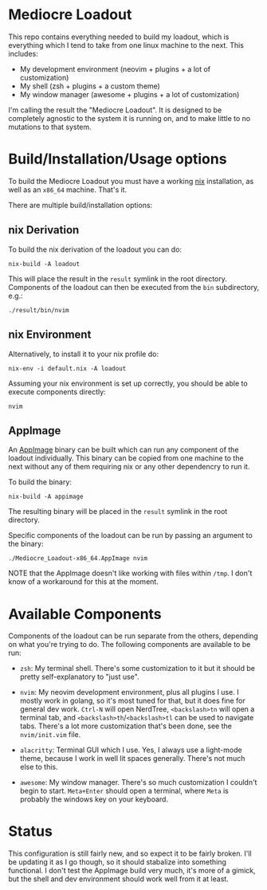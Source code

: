 # Mediocre Loadout

This repo contains everything needed to build my loadout, which is everything
which I tend to take from one linux machine to the next. This includes:

* My development environment (neovim + plugins + a lot of customization)
* My shell (zsh + plugins + a custom theme)
* My window manager (awesome + plugins + a lot of customization)

I'm calling the result the "Mediocre Loadout". It is designed to be completely
agnostic to the system it is running on, and to make little to no mutations to
that system.

# Build/Installation/Usage options

To build the Mediocre Loadout you must have a working
[nix](https://nixos.org/manual/nix/stable/) installation, as well as an `x86_64`
machine. That's it.

There are multiple build/installation options:

## nix Derivation

To build the nix derivation of the loadout you can do:

```
nix-build -A loadout
```

This will place the result in the `result` symlink in the root directory.
Components of the loadout can then be executed from the `bin` subdirectory,
e.g.:

```
./result/bin/nvim
```

## nix Environment

Alternatively, to install it to your nix profile do:

```
nix-env -i default.nix -A loadout
```

Assuming your nix environment is set up correctly, you should be able to execute
components directly:

```
nvim
```

## AppImage

An [AppImage](https://appimage.org/) binary can be built which can run any
component of the loadout individually. This binary can be copied from one
machine to the next without any of them requiring nix or any other dependencry
to run it.

To build the binary:

```
nix-build -A appimage
```

The resulting binary will be placed in the `result` symlink in the root
directory.

Specific components of the loadout can be run by passing an argument to the
binary:

```
./Mediocre_Loadout-x86_64.AppImage nvim
```

NOTE that the AppImage doesn't like working with files within `/tmp`. I don't
know of a workaround for this at the moment.

# Available Components

Components of the loadout can be run separate from the others, depending on what
you're trying to do. The following components are available to be run:

* `zsh`: My terminal shell. There's some customization
  to it but it should be pretty self-explanatory to "just use".

* `nvim`: My neovim development environment, plus all plugins I use. I mostly
  work in golang, so it's most tuned for that, but it does fine for general dev
  work. `Ctrl-N` will open NerdTree, `<backslash>tn` will open a terminal tab,
  and `<backslash>th`/`<backslash>tl` can be used to navigate tabs. There's a
  lot more customization that's been done, see the `nvim/init.vim` file.

* `alacritty`: Terminal GUI which I use. Yes, I always use a light-mode theme,
  because I work in well lit spaces generally. There's not much else to this.

* `awesome`: My window manager. There's so much customization I couldn't begin
  to start. `Meta+Enter` should open a terminal, where `Meta` is probably the
  windows key on your keyboard.

# Status

This configuration is still fairly new, and so expect it to be fairly broken.
I'll be updating it as I go though, so it should stabalize into something
functional. I don't test the AppImage build very much, it's more of a gimick,
but the shell and dev environment should work well from it at least.
